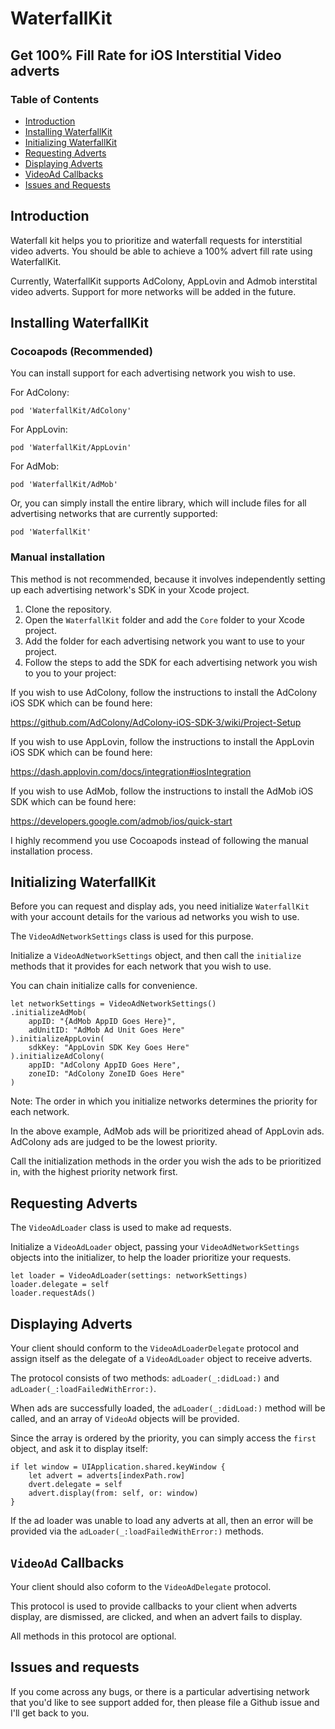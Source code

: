 # WaterfallKit
## Get 100% Fill Rate for iOS Interstitial Video adverts

### Table of Contents

- [Introduction](#introduction)
- [Installing WaterfallKit](#installing-waterfallkit)
- [Initializing WaterfallKit](#initializing-waterfallkit)
- [Requesting Adverts](#requesting-adverts)
- [Displaying Adverts](#displaying-adverts)
- [VideoAd Callbacks](#videoad-callbacks)
- [Issues and Requests](#issues-and-requests)

## Introduction

Waterfall kit helps you to prioritize and waterfall requests for interstitial video adverts. You should be able to achieve a 100% advert fill rate using WaterfallKit.

Currently, WaterfallKit supports AdColony, AppLovin and Admob interstital video adverts. Support for more networks will be added in the future.

## Installing WaterfallKit

### Cocoapods (Recommended)

You can install support for each advertising network you wish to use.

For AdColony:

`pod 'WaterfallKit/AdColony'`

For AppLovin:

`pod 'WaterfallKit/AppLovin'`

For AdMob:

`pod 'WaterfallKit/AdMob'`

Or, you can simply install the entire library, which will include files for all advertising networks that are currently supported:

`pod 'WaterfallKit'`

### Manual installation

This method is not recommended, because it involves independently setting up each advertising network's SDK in your Xcode project.

1) Clone the repository.
2) Open the `WaterfallKit` folder and add the `Core` folder to your Xcode project.
3) Add the folder for each advertising network you want to use to your project.
4) Follow the steps to add the SDK for each advertising network you wish to you to your project:

If you wish to use AdColony, follow the instructions to install the AdColony iOS SDK which can be found here:

https://github.com/AdColony/AdColony-iOS-SDK-3/wiki/Project-Setup

If you wish to use AppLovin, follow the instructions to install the AppLovin iOS SDK which can be found here:

https://dash.applovin.com/docs/integration#iosIntegration

If you wish to use AdMob, follow the instructions to install the AdMob iOS SDK which can be found here:

https://developers.google.com/admob/ios/quick-start

I highly recommend you use Cocoapods instead of following the manual installation process.

## Initializing WaterfallKit

Before you can request and display ads, you need initialize `WaterfallKit` with your account details for the various ad networks you wish to use.

The `VideoAdNetworkSettings` class is used for this purpose.

Initialize a `VideoAdNetworkSettings` object, and then call the `initialize` methods that it provides for each network that you wish to use.

You can chain initialize calls for convenience.

```
let networkSettings = VideoAdNetworkSettings()
.initializeAdMob(
    appID: "{AdMob AppID Goes Here}",
    adUnitID: "AdMob Ad Unit Goes Here"
).initializeAppLovin(
    sdkKey: "AppLovin SDK Key Goes Here"
).initializeAdColony(
    appID: "AdColony AppID Goes Here",
    zoneID: "AdColony ZoneID Goes Here"
)
```

Note: The order in which you initialize networks determines the priority for each network.

In the above example, AdMob ads will be prioritized ahead of AppLovin ads. AdColony ads are judged to be the lowest priority.

Call the initialization methods in the order you wish the ads to be prioritized in, with the highest priority network first.

## Requesting Adverts

The `VideoAdLoader` class is used to make ad requests.

Initialize a `VideoAdLoader` object, passing your `VideoAdNetworkSettings` objects into the initializer, to help the loader prioritize your requests.

```
let loader = VideoAdLoader(settings: networkSettings)
loader.delegate = self
loader.requestAds()
```

## Displaying Adverts

Your client should conform to the `VideoAdLoaderDelegate` protocol and assign itself as the delegate of a `VideoAdLoader` object to receive adverts.

The protocol consists of two methods: `adLoader(_:didLoad:)` and `adLoader(_:loadFailedWithError:)`.

When ads are successfully loaded, the `adLoader(_:didLoad:)` method will be called, and an array of `VideoAd` objects will be provided.

Since the array is ordered by the priority, you can simply access the `first` object, and ask it to display itself:

```
if let window = UIApplication.shared.keyWindow {
    let advert = adverts[indexPath.row]
    dvert.delegate = self
    advert.display(from: self, or: window)
}
```

If the ad loader was unable to load any adverts at all, then an error will be provided via the `adLoader(_:loadFailedWithError:)` methods.

## `VideoAd` Callbacks

Your client should also coform to the `VideoAdDelegate` protocol.

This protocol is used to provide callbacks to your client when adverts display, are dismissed, are clicked, and when an advert fails to display.

All methods in this protocol are optional.

## Issues and requests

If you come across any bugs, or there is a particular advertising network that you'd like to see support added for, then please file a Github issue and I'll get back to you.